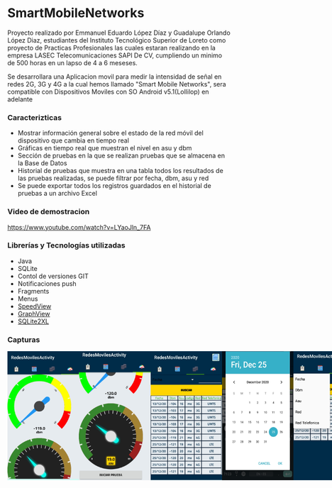 # SmartMobileNetworks

Proyecto realizado por Emmanuel Eduardo López Díaz y Guadalupe Orlando López Diaz, estudiantes del Instituto Tecnológico 
Superior de Loreto como proyecto de Practicas Profesionales las cuales estaran realizando en la empresa LASEC Telecomunicaciones
SAPI De CV, cumpliendo un minimo de 500 horas en un lapso de 4 a 6 meseses.

Se desarrollara una Aplicacion movil para medir la intensidad de señal en redes 2G, 3G y 4G a la cual hemos llamado 
"Smart Mobile Networks", sera compatible con Dispositivos Moviles con SO Android v5.1(Lollilop) en adelante

### Caracterizticas

- Mostrar información general sobre el estado de la red móvil del dispositivo que cambia en tiempo real
- Gráficas en tiempo real que muestran el nivel en asu y dbm
- Sección de pruebas en la que se realizan pruebas que se almacena en la Base de Datos
- Historial de pruebas que muestra en una tabla todos los resultados de las pruebas realizadas, se puede filtrar por fecha, dbm, asu y red
- Se puede exportar todos los registros guardados en el historial de pruebas a un archivo Excel

### Video de demostracion
https://www.youtube.com/watch?v=LYaoJln_7FA
    

### Librerías y Tecnologías utilizadas
- Java
- SQLite
- Contol de versiones GIT
- Notificaciones push
- Fragments
- Menus
- [SpeedView](https://github.com/anastr/SpeedView)
- [GraphView](https://github.com/jjoe64/GraphView)
- [SQLite2XL](https://github.com/androidmads/SQLite2XL)

### Capturas
<div style="display: flex;">
  <img src="1.jpeg" width="32%">
  <img src="2.jpeg" width="32%">
  <img src="3.jpeg" width="32%">
  <img src="4.jpeg" width="32%">
  <img src="5.jpeg" width="32%">
  <img src="6.jpeg" width="32%">
  <img src="7.jpeg" width="32%">
</div>

